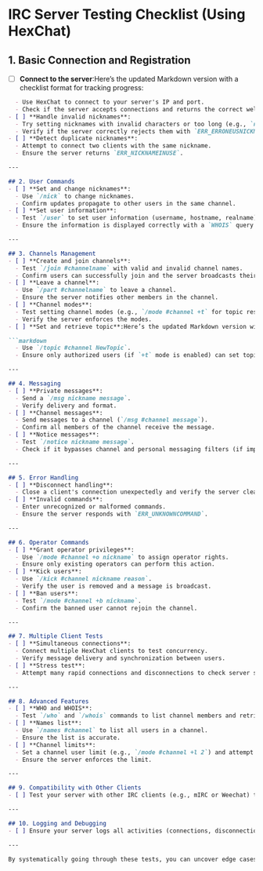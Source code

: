 # IRC Server Testing Checklist (Using HexChat)

## 1. Basic Connection and Registration
- [ ] **Connect to the server**:Here’s the updated Markdown version with a checklist format for tracking progress:

```markdown
  - Use HexChat to connect to your server's IP and port.
  - Check if the server accepts connections and returns the correct welcome messages (`RPL_WELCOME`).
- [ ] **Handle invalid nicknames**:
  - Try setting nicknames with invalid characters or too long (e.g., `nick!name` or `verylongnickname`).
  - Verify if the server correctly rejects them with `ERR_ERRONEUSNICKNAME`.
- [ ] **Detect duplicate nicknames**:
  - Attempt to connect two clients with the same nickname.
  - Ensure the server returns `ERR_NICKNAMEINUSE`.

---

## 2. User Commands
- [ ] **Set and change nicknames**:
  - Use `/nick` to change nicknames.
  - Confirm updates propagate to other users in the same channel.
- [ ] **Set user information**:
  - Test `/user` to set user information (username, hostname, realname).
  - Ensure the information is displayed correctly with a `WHOIS` query.

---

## 3. Channels Management
- [ ] **Create and join channels**:
  - Test `/join #channelname` with valid and invalid channel names.
  - Confirm users can successfully join and the server broadcasts their presence to the channel.
- [ ] **Leave a channel**:
  - Use `/part #channelname` to leave a channel.
  - Ensure the server notifies other members in the channel.
- [ ] **Channel modes**:
  - Test setting channel modes (e.g., `/mode #channel +t` for topic restriction).
  - Verify the server enforces the modes.
- [ ] **Set and retrieve topic**:Here’s the updated Markdown version with a checklist format for tracking progress:

```markdown
  - Use `/topic #channel NewTopic`.
  - Ensure only authorized users (if `+t` mode is enabled) can set topics.

---

## 4. Messaging
- [ ] **Private messages**:
  - Send a `/msg nickname message`.
  - Verify delivery and format.
- [ ] **Channel messages**:
  - Send messages to a channel (`/msg #channel message`).
  - Confirm all members of the channel receive the message.
- [ ] **Notice messages**:
  - Test `/notice nickname message`.
  - Check if it bypasses channel and personal messaging filters (if implemented).

---

## 5. Error Handling
- [ ] **Disconnect handling**:
  - Close a client's connection unexpectedly and verify the server cleans up properly (e.g., removing the user from channels).
- [ ] **Invalid commands**:
  - Enter unrecognized or malformed commands.
  - Ensure the server responds with `ERR_UNKNOWNCOMMAND`.

---

## 6. Operator Commands
- [ ] **Grant operator privileges**:
  - Use `/mode #channel +o nickname` to assign operator rights.
  - Ensure only existing operators can perform this action.
- [ ] **Kick users**:
  - Use `/kick #channel nickname reason`.
  - Verify the user is removed and a message is broadcast.
- [ ] **Ban users**:
  - Test `/mode #channel +b nickname`.
  - Confirm the banned user cannot rejoin the channel.

---

## 7. Multiple Client Tests
- [ ] **Simultaneous connections**:
  - Connect multiple HexChat clients to test concurrency.
  - Verify message delivery and synchronization between users.
- [ ] **Stress test**:
  - Attempt many rapid connections and disconnections to check server stability.

---

## 8. Advanced Features
- [ ] **WHO and WHOIS**:
  - Test `/who` and `/whois` commands to list channel members and retrieve user information.
- [ ] **Names list**:
  - Use `/names #channel` to list all users in a channel.
  - Ensure the list is accurate.
- [ ] **Channel limits**:
  - Set a channel user limit (e.g., `/mode #channel +l 2`) and attempt to exceed it.
  - Ensure the server enforces the limit.

---

## 9. Compatibility with Other Clients
- [ ] Test your server with other IRC clients (e.g., mIRC or Weechat) to ensure broad compatibility.

---

## 10. Logging and Debugging
- [ ] Ensure your server logs all activities (connections, disconnections, errors, commands) for easier debugging during tests.

---

By systematically going through these tests, you can uncover edge cases and fix any bugs or missing features. Let me know if you need help with any specific commands or error codes!
